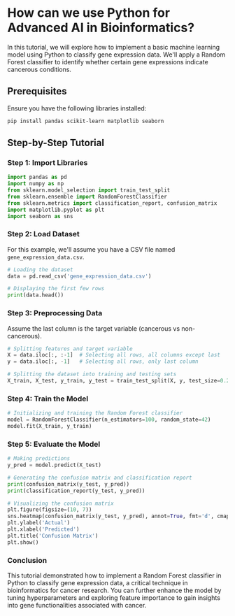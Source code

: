 # How can we use Python for Advanced AI in Bioinformatics?

In this tutorial, we will explore how to implement a basic machine learning model using Python to classify gene expression data. We'll apply a Random Forest classifier to identify whether certain gene expressions indicate cancerous conditions.

## Prerequisites

Ensure you have the following libraries installed:

```bash
pip install pandas scikit-learn matplotlib seaborn
```

## Step-by-Step Tutorial

### Step 1: Import Libraries

```python
import pandas as pd
import numpy as np
from sklearn.model_selection import train_test_split
from sklearn.ensemble import RandomForestClassifier
from sklearn.metrics import classification_report, confusion_matrix
import matplotlib.pyplot as plt
import seaborn as sns
```

### Step 2: Load Dataset

For this example, we'll assume you have a CSV file named `gene_expression_data.csv`.

```python
# Loading the dataset
data = pd.read_csv('gene_expression_data.csv')

# Displaying the first few rows
print(data.head())
```

### Step 3: Preprocessing Data

Assume the last column is the target variable (cancerous vs non-cancerous).

```python
# Splitting features and target variable
X = data.iloc[:, :-1]  # Selecting all rows, all columns except last
y = data.iloc[:, -1]   # Selecting all rows, only last column

# Splitting the dataset into training and testing sets
X_train, X_test, y_train, y_test = train_test_split(X, y, test_size=0.2, random_state=42)
```

### Step 4: Train the Model

```python
# Initializing and training the Random Forest classifier
model = RandomForestClassifier(n_estimators=100, random_state=42)
model.fit(X_train, y_train)
```

### Step 5: Evaluate the Model

```python
# Making predictions
y_pred = model.predict(X_test)

# Generating the confusion matrix and classification report
print(confusion_matrix(y_test, y_pred))
print(classification_report(y_test, y_pred))

# Visualizing the confusion matrix
plt.figure(figsize=(10, 7))
sns.heatmap(confusion_matrix(y_test, y_pred), annot=True, fmt='d', cmap='Blues')
plt.ylabel('Actual')
plt.xlabel('Predicted')
plt.title('Confusion Matrix')
plt.show()
```

### Conclusion

This tutorial demonstrated how to implement a Random Forest classifier in Python to classify gene expression data, a critical technique in bioinformatics for cancer research. You can further enhance the model by tuning hyperparameters and exploring feature importance to gain insights into gene functionalities associated with cancer.